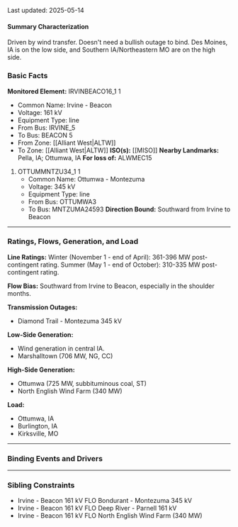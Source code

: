 Last updated: 2025-05-14
#### Summary Characterization
Driven by wind transfer. Doesn't need a bullish outage to bind. Des Moines, IA is on the low side, and Southern IA/Northeastern MO are on the high side.
### Basic Facts
**Monitored Element:** IRVINBEACO16_1 1
- Common Name: Irvine - Beacon
- Voltage: 161 kV
- Equipment Type: line
- From Bus: IRVINE_5
- To Bus: BEACON 5
- From Zone: [[Alliant West|ALTW]]
- To Zone: [[Alliant West|ALTW]]
**ISO(s):** [[MISO]]
**Nearby Landmarks:** Pella, IA; Ottumwa, IA
**For loss of:**  ALWMEC15
1. OTTUMMNTZU34_1 1
    - Common Name: Ottumwa - Montezuma
    - Voltage: 345 kV
	- Equipment Type: line
    - From Bus: OTTUMWA3
    - To Bus: MNTZUMA24593
**Direction Bound:** Southward from Irvine to Beacon

---
### Ratings, Flows, Generation, and Load
**Line Ratings:**
Winter (November 1 - end of April): 361-396 MW post-contingent rating.
Summer (May 1 - end of October): 310-335 MW post-contingent rating.

**Flow Bias:**
Southward from Irvine to Beacon, especially in the shoulder months.

**Transmission Outages:**
- Diamond Trail - Montezuma 345 kV

**Low-Side Generation:**
- Wind generation in central IA.
- Marshalltown (706 MW, NG, CC)

**High-Side Generation:**
- Ottumwa (725 MW, subbituminous coal, ST)
- North English Wind Farm (340 MW)

**Load:**
- Ottumwa, IA
- Burlington, IA
- Kirksville, MO
---
### Binding Events and Drivers

---
### Sibling Constraints
- Irvine - Beacon 161 kV FLO Bondurant - Montezuma 345 kV
- Irvine  - Beacon 161 kV FLO Deep River - Parnell 161 kV
- Irvine - Beacon 161 kV FLO North English Wind Farm (340 MW)
